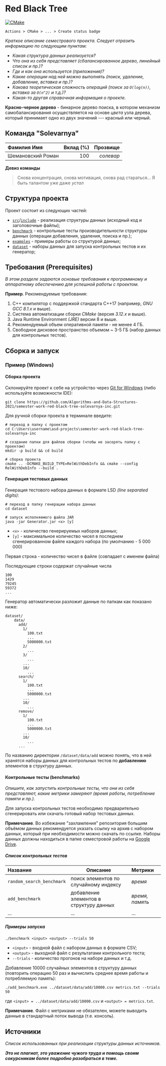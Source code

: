 # Red Black Tree

[![CMake](https://github.com/beleavemebe/semester-work-red-black-tree-solevarnya-inc/actions/workflows/cmake.yml/badge.svg)](https://github.com/beleavemebe/semester-work-red-black-tree-solevarnya-inc/actions/workflows/cmake.yml)

`Actions > CMake > ... > Create status badge`

_Краткое описание семестрового проекта. Следует отразить информацию по следующим пунктам:_

- _Какая структура данных реализуется?_
- _Что она из себя представляет (сбалансированное дерево, линейный список и пр.)?_
- _Где и как она используется (приложения)?_
- _Какие операции над ней можно выполнять (поиск, удаление, добавление, вставка и пр.)?_
- _Какова теоретическая сложность операций (поиск за `O(log(n))`, вставка за `O(n^2)` и т.д.)?_
- _Какая-то другая справочная информация о проекте._

**Красно-черное дерево** - бинарное дерево поиска, в котором механизм
самобалансирования осуществляется на основе _цвета_ узла дерева,
который принимает одно из двух значений --- красный или черный.

## Команда "Solevarnya"

| Фамилия Имя         | Вклад (%)  | Прозвище              |
| :---                |   ---:     |  ---:                 |
| Шемановский Роман   | 100        |  _солевар_            |

**Девиз команды**

> Снова концентрация, снова мотивация, снова рад стараться... Я быть талантом уже даже _устал_

## Структура проекта

Проект состоит из следующих частей:

- [`src`](src)/[`include`](include) - реализация структуры данных (исходный код и заголовочные файлы);
- [`benchmark`](benchmark) - контрольные тесты производительности структуры данных (операции добавления, удаления,
  поиска и пр.);
- [`examples`](examples) - примеры работы со структурой данных;
- [`dataset`](dataset) - наборы данных для запуска контрольных тестов и их генератор;

## Требования (Prerequisites)

_В этом разделе задаются основые требования к программному и аппаратному обеспечению для успешной работы с проектом._

**Пример**. Рекомендуемые требования:

1. С++ компилятор c поддержкой стандарта C++17 (например, _GNU GCC 8.1.x_ и выше).
2. Система автоматизации сборки _CMake_ (версия _3.12.x_ и выше).
3. Java Runtime Environment _(JRE)_ версии 8 и выше.
4. Рекомендуемый объем оперативной памяти - не менее 4 ГБ.
5. Свободное дисковое пространство объемом ~ 3-5 ГБ (набор данных для контрольных тестов).

## Сборка и запуск

### Пример (Windows)

#### Сборка проекта

Склонируйте проект к себе на устройство через [Git for Windows](https://gitforwindows.org/) 
(либо используйте возможности IDE):

```shell
git clone https://github.com/Algorithms-and-Data-Structures-2021/semester-work-red-black-tree-solevarnya-inc.git
```

Для ручной сборки проекта в терминале введите:

```shell
# переход в папку с проектом
cd C:\Users\username\asd-projects\semester-work-red-black-tree-solevarnya-inc

# создание папки для файлов сборки (чтобы не засорять папку с проектом) 
mkdir -p build && cd build 

# сборка проекта
cmake .. -DCMAKE_BUILD_TYPE=RelWithDebInfo && cmake --config RelWithDebInfo --build . 
```

#### Генерация тестовых данных

Генерация тестового набора данных в формате LSD _(line separated digits)_:

```shell
# переход в папку генерации набора данных
cd dataset

# запуск исполняемого файла JAR
java -jar Generator.jar <x> [y]
```

- `<x>` - количество генерируемых наборов данных;
- `[y]` - максимальное количество чисел в последнем сгенерированном файле каждого набора 
  (по умолчанию - 5 000 000)

Первая строка - количество чисел в файле (совпадает с именем файла)

Последующие строки содержат случайные числа

```csv
100
1429
79245
59372
...
```

Генератор автоматически разложит данные по папкам как показано ниже:

```shell
dataset/
    data/
      add/
        1/
          100.txt
          ...
          5000000.txt
        2/ 
          ...
        3/ 
          ...
        ...
        10/ 
          ...
      search/
        1/
          100.txt
          ...
          5000000.txt
        ...
        10/ 
          ...
      remove/
        1/
          100.txt
          ...
          5000000.txt
        ...
        10/ 
          ...  
      ...
```

По названию директории `/dataset/data/add` можно понять, что в ней хранятся наборы данных для контрольных тестов по
**добавлению** элементов в структуру данных. 

#### Контрольные тесты (benchmarks)

_Опишите, как запустить контрольные тесты, что они из себя представляют, какие метрики замеряют (время работы,
потребление памяти и пр.)._

Для запуска контрольных тестов необходимо предварительно сгенерировать или скачать готовый набор тестовых данных.

**Примечание**. Во избежание "захламления" репозитория большим объёмом данных рекомендуется указать ссылку на архив с
набором данных, который при необходимости можно скачать по ссылке. Наборы данных должны находиться в папке семестровой
работы на [Google Drive](https://drive.google.com/drive/folders/17-qridbMXFnz3E-6UjOj0WD1H0jWtpz3?usp=sharing).

##### Список контрольных тестов

| Название                  | Описание                                | Метрики         |
| :---                      | ---                                     | :---            |
| `random_search_benchmark` | поиск элементов по случайному индексу   | _время_         |
| `add_benchmark`           | добавление элементов в структуру данных | _время, память_ |
| ...                       | ...                                     | ...             |

##### Примеры запуска

```shell
./benchmark <input> <output> --trials 50
```

- `<input>` - входной файл с набором данных в формате CSV;
- `<output>` - выходной файл с результатами контрольного теста;
- `--trials` - количество прогонов на наборе данных и т.д.

Добавление 10000 случайных элементов в структуру данных (повторить операцию 50 раз и вычислить среднее время работы и
потребляемую память):

```
./add_benchmark.exe ../dataset/data/add/10000.csv metrics.txt --trials 50
``` 

где `<input> = ../dataset/data/add/10000.csv` и `<output> = metrics.txt`.

**Примечание**. Файл с метриками не обязателен, можете выводить данные в стандартный поток вывода (т.е. консоль).

## Источники

_Список использованных при реализации структуры данных источников._

_**Это не плагиат, это уважение чужого труда и помощь своим сокурсникам более подробно разобраться в теме.**_
